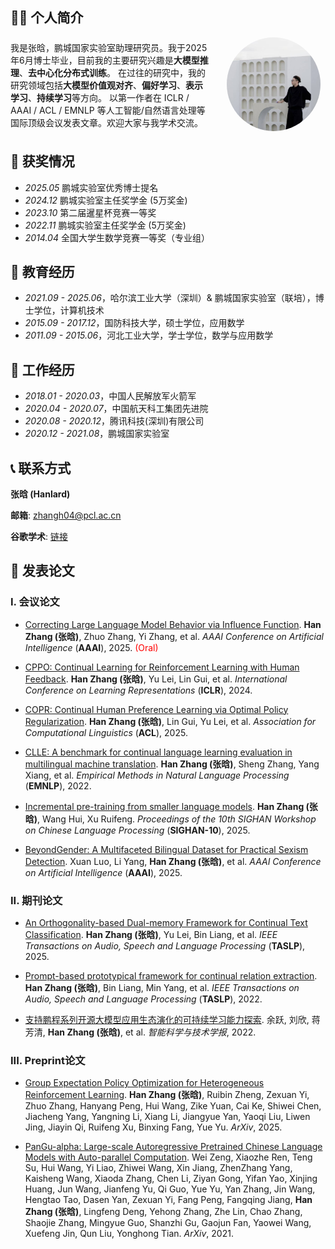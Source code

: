 

 

## 👨‍🎓 个人简介

<div style="display: flex; align-items: center; flex-wrap: wrap; gap: 20px;">
  <div style="flex: 1 1 60%; min-width: 300px;">
    我是张晗，鹏城国家实验室助理研究员。我于2025年6月博士毕业，目前我的主要研究兴趣是<strong>大模型推理</strong>、<strong>去中心化分布式训练</strong>。  
    在过往的研究中，我的研究领域包括<strong>大模型价值观对齐</strong>、<strong>偏好学习</strong>、<strong>表示学习</strong>、<strong>持续学习</strong>等方向。  
    以第一作者在 ICLR / AAAI / ACL / EMNLP 等人工智能/自然语言处理等国际顶级会议发表文章。欢迎大家与我学术交流。
  </div>
<div style="flex: 1 1 30%; min-width: 150px; text-align: center;">
    <img src="tx.png" alt="张晗" style="max-width: 150px; border-radius: 50%;">
  </div>
</div>




## 🥇 获奖情况
- *2025.05* 鹏城实验室优秀博士提名
- *2024.12* 鹏城实验室主任奖学金 (5万奖金)
- *2023.10* 第二届暹星杯竞赛一等奖
- *2022.11* 鹏城实验室主任奖学金 (5万奖金)
- *2014.04* 全国大学生数学竞赛一等奖（专业组）

## 📖 教育经历
- *2021.09 - 2025.06*，哈尔滨工业大学（深圳）& 鹏城国家实验室（联培），博士学位，计算机技术
- *2015.09 - 2017.12*，国防科技大学，硕士学位，应用数学
- *2011.09 - 2015.06*，河北工业大学，学士学位，数学与应用数学

## 💼 工作经历
- *2018.01 - 2020.03*，中国人民解放军火箭军
- *2020.04 - 2020.07*，中国航天科工集团先进院
- *2020.08 - 2020.12*，腾讯科技(深圳)有限公司
- *2020.12 - 2021.08*，鹏城国家实验室

## 📞 联系方式

**张晗 (Hanlard)**

**邮箱**: zhangh04@pcl.ac.cn

**谷歌学术**: [链接](https://scholar.google.com/citations?user=lhdgPb8AAAAJ&hl=zh-CN)



 

## 📝 发表论文


### I. 会议论文
- [Correcting Large Language Model Behavior via Influence Function](https://ojs.aaai.org/index.php/AAAI/article/view/33586). **Han Zhang (张晗)**, Zhuo Zhang, Yi Zhang, et al. *AAAI Conference on Artificial Intelligence* (**AAAI**), 2025. <span style="color:red"> (Oral)</span>

- [CPPO: Continual Learning for Reinforcement Learning with Human Feedback](https://openreview.net/pdf?id=86zAUE80pP). **Han Zhang (张晗)**, Yu Lei, Lin Gui, et al. *International Conference on Learning Representations* (**ICLR**), 2024.

- [COPR: Continual Human Preference Learning via Optimal Policy Regularization](https://aclanthology.org/2025.findings-acl.281/). **Han Zhang (张晗)**, Lin Gui, Yu Lei, et al. *Association for Computational Linguistics* (**ACL**), 2025.

- [CLLE: A benchmark for continual language learning evaluation in multilingual machine translation](https://aclanthology.org/2022.findings-emnlp.30.pdf). **Han Zhang (张晗)**, Sheng Zhang, Yang Xiang, et al. *Empirical Methods in Natural Language Processing* (**EMNLP**), 2022.
 
- [Incremental pre-training from smaller language models](https://aclanthology.org/2024.sighan-1.5.pdf). **Han Zhang (张晗)**, Wang Hui, Xu Ruifeng. *Proceedings of the 10th SIGHAN Workshop on Chinese Language Processing* (**SIGHAN-10**), 2025.

- [BeyondGender: A Multifaceted Bilingual Dataset for Practical Sexism Detection](https://ojs.aaai.org/index.php/AAAI/article/view/34656). Xuan Luo, Li Yang, **Han Zhang (张晗)**, et al. *AAAI Conference on Artificial Intelligence* (**AAAI**), 2025.

### II. 期刊论文
- [An Orthogonality-based Dual-memory Framework for Continual Text Classification](https://ieeexplore.ieee.org/abstract/document/11027445). **Han Zhang (张晗)**, Yu Lei, Bin Liang, et al. *IEEE Transactions on Audio, Speech and Language Processing* (**TASLP**), 2025.

- [Prompt-based prototypical framework for continual relation extraction](https://ieeexplore.ieee.org/abstract/document/9860068). **Han Zhang (张晗)**, Bin Liang, Min Yang, et al. *IEEE Transactions on Audio, Speech and Language Processing* (**TASLP**), 2022.

- [支持鹏程系列开源大模型应用生态演化的可持续学习能力探索](https://ieeexplore.ieee.org/abstract/document/9860068). 余跃, 刘欣, 蒋芳清, **Han Zhang (张晗)**, et al. *智能科学与技术学报*, 2022.

### III. Preprint论文
- [Group Expectation Policy Optimization for Heterogeneous Reinforcement Learning](https://arxiv.org/pdf/2508.17850). **Han Zhang (张晗)**, Ruibin Zheng, Zexuan Yi, Zhuo Zhang, Hanyang Peng, Hui Wang, Zike Yuan, Cai Ke, Shiwei Chen, Jiacheng Yang, Yangning Li, Xiang Li, Jiangyue Yan, Yaoqi Liu, Liwen Jing, Jiayin Qi, Ruifeng Xu, Binxing Fang, Yue Yu. *ArXiv*, 2025.
 
- [PanGu-alpha: Large-scale Autoregressive Pretrained Chinese Language Models with Auto-parallel Computation](https://arxiv.org/abs/2104.12369). Wei Zeng, Xiaozhe Ren, Teng Su, Hui Wang, Yi Liao, Zhiwei Wang, Xin Jiang, ZhenZhang Yang, Kaisheng Wang, Xiaoda Zhang, Chen Li, Ziyan Gong, Yifan Yao, Xinjing Huang, Jun Wang, Jianfeng Yu, Qi Guo, Yue Yu, Yan Zhang, Jin Wang, Hengtao Tao, Dasen Yan, Zexuan Yi, Fang Peng, Fangqing Jiang, **Han Zhang (张晗)**, Lingfeng Deng, Yehong Zhang, Zhe Lin, Chao Zhang, Shaojie Zhang, Mingyue Guo, Shanzhi Gu, Gaojun Fan, Yaowei Wang, Xuefeng Jin, Qun Liu, Yonghong Tian. *ArXiv*, 2021.



